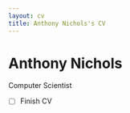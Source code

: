 ```yaml
---
layout: cv
title: Anthony Nichols's CV
---
```

# Anthony Nichols
Computer Scientist

* [ ] Finish CV

<!-- ### Footer

Last updated: Oct 2021 -->


